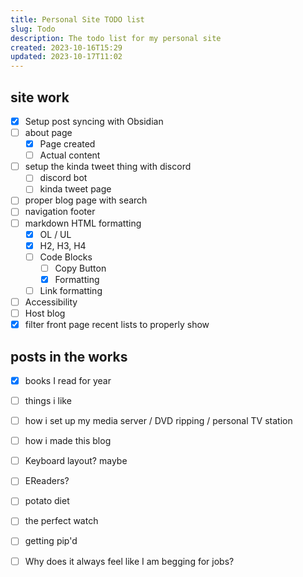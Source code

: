 ```yaml
---
title: Personal Site TODO list
slug: Todo
description: The todo list for my personal site
created: 2023-10-16T15:29
updated: 2023-10-17T11:02
---
```

## site work
- [x]  Setup post syncing with Obsidian
- [ ] about page
	- [x] Page created
	- [ ] Actual content
- [ ] setup the kinda tweet thing with discord
	- [ ] discord bot
	- [ ] kinda tweet page
- [ ] proper blog page with search
- [ ] navigation footer
- [ ] markdown HTML formatting
	- [x] OL / UL
	- [x] H2, H3, H4
	- [ ] Code Blocks
		- [ ] Copy Button
		- [x] Formatting
	- [ ] Link formatting
- [ ] Accessibility
- [ ] Host blog
- [x] filter front page recent lists to properly show

## posts in the works
- [x] books I read for year
- [ ] things i like
- [ ] how i set up my media server / DVD ripping / personal TV station
- [ ] how i made this blog
- [ ] Keyboard layout? maybe
- [ ] EReaders?
- [ ] potato diet
- [ ] the perfect watch
- [ ] getting pip'd
- [ ] Why does it always feel like I am begging for jobs?

